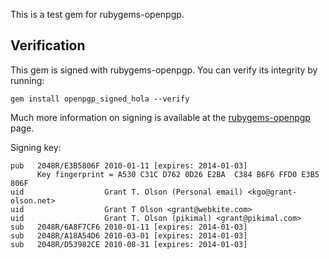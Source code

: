 This is a test gem for rubygems-openpgp.

Verification
------------

This gem is signed with rubygems-openpgp.  You can verify its
integrity by running:

    gem install openpgp_signed_hola --verify

Much more information on signing is available at the [rubygems-openpgp](https://github.com/grant-olson/rubygems-openpgp) page.


Signing key:

    pub   2048R/E3B5806F 2010-01-11 [expires: 2014-01-03]
          Key fingerprint = A530 C31C D762 0D26 E2BA  C384 B6F6 FFD0 E3B5 806F
    uid                  Grant T. Olson (Personal email) <kgo@grant-olson.net>
    uid                  Grant T Olson <grant@webkite.com>
    uid                  Grant T. Olson (pikimal) <grant@pikimal.com>
    sub   2048R/6A8F7CF6 2010-01-11 [expires: 2014-01-03]
    sub   2048R/A18A54D6 2010-03-01 [expires: 2014-01-03]
    sub   2048R/D53982CE 2010-08-31 [expires: 2014-01-03]
